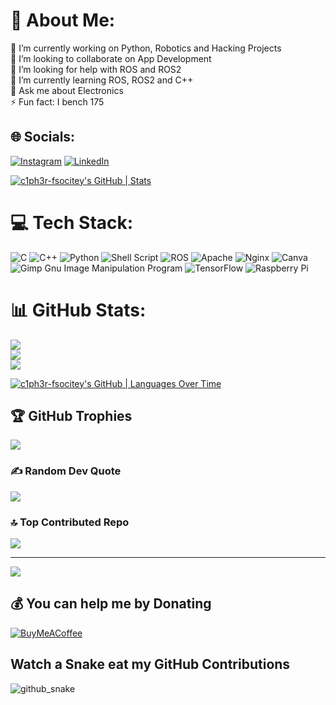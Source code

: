 # 💫 About Me:
🔭 I’m currently working on Python, Robotics and Hacking Projects<br>👯 I’m looking to collaborate on App Development<br>🤝 I’m looking for help with ROS and ROS2<br>🌱 I’m currently learning ROS, ROS2 and C++<br>💬 Ask me about Electronics<br>⚡ Fun fact: I bench 175


## 🌐 Socials:
[![Instagram](https://img.shields.io/badge/Instagram-%23E4405F.svg?logo=Instagram&logoColor=white)](https://www.instagram.com/c1ph3r.fsocitey/) [![LinkedIn](https://img.shields.io/badge/LinkedIn-%230077B5.svg?logo=linkedin&logoColor=white)](https://www.linkedin.com/in/thareja-rahul/) 

[![c1ph3r-fsocitey's GitHub | Stats](https://stats.quine.sh/c1ph3r-fsocitey/github?theme=dark)](https://quine.sh?utm_source=widgets&utm_campaign=c1ph3r-fsocitey)

# 💻 Tech Stack:
![C](https://img.shields.io/badge/c-%2300599C.svg?style=for-the-badge&logo=c&logoColor=white) ![C++](https://img.shields.io/badge/c++-%2300599C.svg?style=for-the-badge&logo=c%2B%2B&logoColor=white) ![Python](https://img.shields.io/badge/python-3670A0?style=for-the-badge&logo=python&logoColor=ffdd54) ![Shell Script](https://img.shields.io/badge/shell_script-%23121011.svg?style=for-the-badge&logo=gnu-bash&logoColor=white) ![ROS](https://img.shields.io/badge/ros-%230A0FF9.svg?style=for-the-badge&logo=ros&logoColor=white) ![Apache](https://img.shields.io/badge/apache-%23D42029.svg?style=for-the-badge&logo=apache&logoColor=white) ![Nginx](https://img.shields.io/badge/nginx-%23009639.svg?style=for-the-badge&logo=nginx&logoColor=white) ![Canva](https://img.shields.io/badge/Canva-%2300C4CC.svg?style=for-the-badge&logo=Canva&logoColor=white) ![Gimp Gnu Image Manipulation Program](https://img.shields.io/badge/Gimp-657D8B?style=for-the-badge&logo=gimp&logoColor=FFFFFF) ![TensorFlow](https://img.shields.io/badge/TensorFlow-%23FF6F00.svg?style=for-the-badge&logo=TensorFlow&logoColor=white) ![Raspberry Pi](https://img.shields.io/badge/-RaspberryPi-C51A4A?style=for-the-badge&logo=Raspberry-Pi)
# 📊 GitHub Stats:
![](https://github-readme-stats.vercel.app/api?username=c1ph3r-fsocitey&theme=vision-friendly-dark&hide_border=false&include_all_commits=true&count_private=true)<br/>
![](https://github-readme-streak-stats.herokuapp.com/?user=c1ph3r-fsocitey&theme=vision-friendly-dark&hide_border=false)<br/>
![](https://github-readme-stats.vercel.app/api/top-langs/?username=c1ph3r-fsocitey&theme=vision-friendly-dark&hide_border=false&include_all_commits=true&count_private=true&layout=compact)

[![c1ph3r-fsocitey's GitHub | Languages Over Time](https://stats.quine.sh/c1ph3r-fsocitey/languages-over-time?theme=dark)](https://quine.sh?utm_source=widgets&utm_campaign=c1ph3r-fsocitey)

## 🏆 GitHub Trophies
![](https://github-profile-trophy.vercel.app/?username=c1ph3r-fsocitey&theme=dracula&no-frame=false&no-bg=true&margin-w=4)

### ✍️ Random Dev Quote
![](https://quotes-github-readme.vercel.app/api?type=horizontal&theme=radical)

### 🔝 Top Contributed Repo
![](https://github-contributor-stats.vercel.app/api?username=c1ph3r-fsocitey&limit=5&theme=dracula&combine_all_yearly_contributions=true)

---
[![](https://visitcount.itsvg.in/api?id=c1ph3r-fsocitey&icon=2&color=1)](https://visitcount.itsvg.in)

  ## 💰 You can help me by Donating
  [![BuyMeACoffee](https://img.shields.io/badge/Buy%20Me%20a%20Coffee-ffdd00?style=for-the-badge&logo=buy-me-a-coffee&logoColor=black)](https://bmc.link/thareja) 

## Watch a Snake eat my GitHub Contributions
![github_snake](https://github.com/c1ph3r-fsocitey/c1ph3r-fsocitey/assets/109020327/782b01da-3440-4ee9-afa3-a2c6b44e3543)

